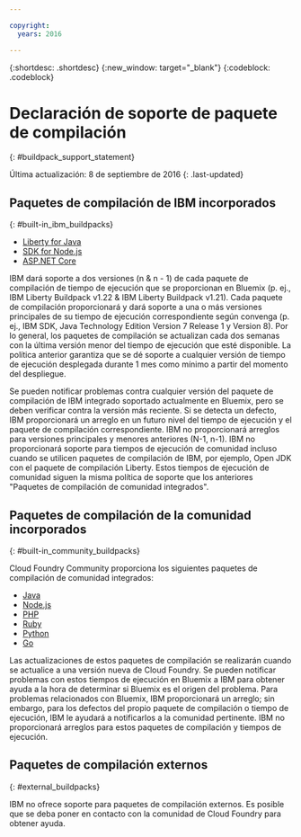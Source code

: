 ```yaml
---

copyright:
  years: 2016

---
```


{:shortdesc: .shortdesc}
{:new_window: target="_blank"}
{:codeblock: .codeblock}

# Declaración de soporte de paquete de compilación
{: #buildpack_support_statement}

Última actualización: 8 de septiembre de 2016
{: .last-updated}

## Paquetes de compilación de IBM incorporados
{: #built-in_ibm_buildpacks}

* [Liberty for Java](../runtimes/liberty/index.html)
* [SDK for Node.js](../runtimes/nodejs/index.html)
* [ASP.NET Core](../runtimes/dotnet/index.html)

IBM dará soporte a dos versiones (n & n - 1) de cada paquete de compilación de tiempo de ejecución que se proporcionan en Bluemix (p. ej., IBM Liberty Buildpack v1.22 & IBM Liberty Buildpack v1.21). Cada paquete de compilación proporcionará y dará soporte a una o más versiones principales de su tiempo de ejecución correspondiente según convenga (p. ej., IBM SDK, Java Technology Edition Version 7 Release 1 y Version 8). Por lo general, los paquetes de compilación se actualizan cada dos semanas con la última versión menor del tiempo de ejecución que esté disponible. La política anterior garantiza que se dé soporte a cualquier versión de tiempo de ejecución desplegada durante 1 mes como mínimo a partir del momento del despliegue.

Se pueden notificar problemas contra cualquier versión del paquete de compilación de IBM integrado soportado actualmente en Bluemix, pero se deben verificar contra la versión más reciente. Si se detecta un defecto, IBM proporcionará un arreglo en un futuro nivel del tiempo de ejecución y el paquete de compilación correspondiente. IBM no proporcionará arreglos para versiones principales y menores anteriores (N-1, n-1). IBM no proporcionará soporte para tiempos de ejecución de comunidad incluso cuando se utilicen paquetes de compilación de IBM, por ejemplo, Open JDK con el paquete de compilación Liberty. Estos tiempos de ejecución de comunidad siguen la misma política de soporte que los anteriores "Paquetes de compilación de comunidad integrados".

## Paquetes de compilación de la comunidad incorporados
{: #built-in_community_buildpacks}

Cloud Foundry Community proporciona los siguientes paquetes de compilación de comunidad integrados:

* [Java](../runtimes/tomcat/index.html)
* [Node.js](https://github.com/cloudfoundry/nodejs-buildpack)
* [PHP](../runtimes/php/index.html)
* [Ruby](../runtimes/ruby/index.html)
* [Python](../runtimes/python/index.html)
* [Go](../runtimes/go/index.html)

Las actualizaciones de estos paquetes de compilación se realizarán cuando se actualice a una versión nueva de Cloud Foundry. Se pueden notificar problemas con estos tiempos de ejecución en Bluemix a IBM para obtener ayuda a la hora de determinar si Bluemix es el origen del problema. Para problemas relacionados con Bluemix, IBM proporcionará un arreglo; sin embargo, para los defectos del propio paquete de compilación o tiempo de ejecución, IBM le ayudará a notificarlos a la comunidad pertinente. IBM no proporcionará arreglos para estos paquetes de compilación y tiempos de ejecución.

## Paquetes de compilación externos
{: #external_buildpacks}


IBM no ofrece soporte para paquetes de compilación externos. Es posible que se deba poner en contacto con la comunidad de Cloud Foundry para obtener ayuda. 


